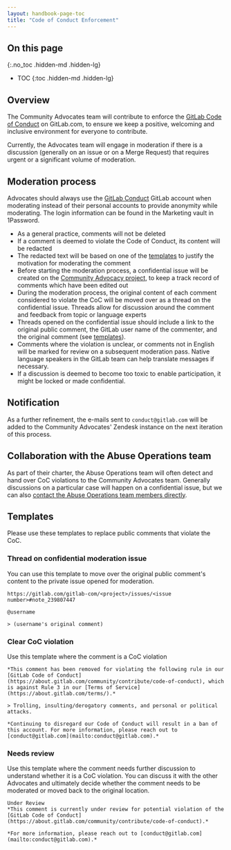 ```yaml
---
layout: handbook-page-toc
title: "Code of Conduct Enforcement"
---
```


## On this page
{:.no_toc .hidden-md .hidden-lg}

- TOC
{:toc .hidden-md .hidden-lg}

## Overview

The Community Advocates team will contribute to enforce the [GitLab Code of Conduct](https://about.gitlab.com/community/contribute/code-of-conduct) on GitLab.com, to ensure we keep a positive, welcoming and inclusive environment for everyone to contribute.

Currently, the Advocates team will engage in moderation if there is a discussion (generally on an issue or on a Merge Request) that requires urgent or a significant volume of moderation.

## Moderation process

Advocates should always use the [GitLab Conduct](https://gitlab.com/gitlabconduct) GitLab account when moderating instead of their personal accounts to provide anonymity while moderating. The login information can be found in the Marketing vault in 1Password.

- As a general practice, comments will not be deleted
- If a comment is deemed to violate the Code of Conduct, its content will be redacted
- The redacted text will be based on one of the [templates](#templates) to justify the motivation for moderating the comment
- Before starting the moderation process, a confidential issue will be created on the [Community Advocacy project](https://gitlab.com/gitlab-com/marketing/community-relations/community-advocacy/general/issues), to keep a track record of comments which have been edited out
- During the moderation process, the original content of each comment considered to violate the CoC will be moved over as a thread on the confidential issue. Threads allow for discussion around the comment and feedback from topic or language experts
- Threads opened on the confidential issue should include a link to the original public comment, the GitLab user name of the commenter, and the original comment (see [templates](#templates)).
- Comments where the violation is unclear, or comments not in English will be marked for review on a subsequent moderation pass. Native language speakers in the GitLab team can help translate messages if necessary.
- If a discussion is deemed to become too toxic to enable participation, it might be locked or made confidential.

## Notification

As a further refinement, the e-mails sent to `conduct@gitlab.com` will be added to the Community Advocates' Zendesk instance on the next iteration of this process. 

## Collaboration with the Abuse Operations team

As part of their charter, the Abuse Operations team will often detect and hand over CoC violations to the Community Advocates team. Generally discussions on a particular case will happen on a confidential issue, but we can also [contact the Abuse Operations team members directly](/handbook/engineering/security/operations/abuse/#team-members).

## Templates

Please use these templates to replace public comments that violate the CoC.

### Thread on confidential moderation issue

You can use this template to move over the original public comment's content to the private issue opened for moderation.

```
https://gitlab.com/gitlab-com/<project>/issues/<issue number>#note_239807447

@username

> (username's original comment)
```

### Clear CoC violation

Use this template where the comment is a CoC violation

```
*This comment has been removed for violating the following rule in our [GitLab Code of Conduct](https://about.gitlab.com/community/contribute/code-of-conduct), which is against Rule 3 in our [Terms of Service](https://about.gitlab.com/terms/).*

> Trolling, insulting/derogatory comments, and personal or political attacks.

*Continuing to disregard our Code of Conduct will result in a ban of this account. For more information, please reach out to [conduct@gitlab.com](mailto:conduct@gitlab.com).*
```

### Needs review

Use this template where the comment needs further discussion to understand whether it is a CoC violation. You can discuss it with the other Advocates and ultimately decide whether the comment needs to be moderated or moved back to the original location.

```
Under Review
*This comment is currently under review for potential violation of the [GitLab Code of Conduct](https://about.gitlab.com/community/contribute/code-of-conduct).* 

*For more information, please reach out to [conduct@gitlab.com](mailto:conduct@gitlab.com).* 
```

